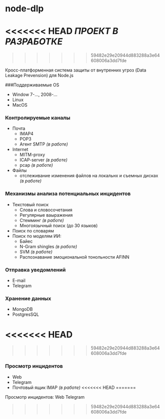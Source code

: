 # node-dlp
<<<<<<< HEAD
*ПРОЕКТ В РАЗРАБОТКЕ*
=======
>>>>>>> 59482e29e20944d883288a3e64608006a3dd7fde

Кросс-платформенная система защиты от внутренних угроз (Data Leakage Prevension) для Node.js

###Поддерживаемые OS
* Window 7-..., 2008-...
* Linux
* MacOS

### Контролируемые каналы
* Почта
	- IMAP4
	- POP3
	- Агент SMTP *(в работе)*
* Internet
	- MITM-proxy
	- ICAP-server *(в работе)*
	- pcap *(в работе)*
* Файлы
	- отслеживание изменения файлов на локальнх и съемных дисках *(в работе)*

### Механизмы анализа потенциальных инцидентов
* Текстовый	поиск
	- Слова и словосочетания
	- Регулярные ваыражения
	- Стемминг *(в работе)*
	- Многоязычный поиск (до 30 языков)
* Поиск по словарям
* Поиск по моделям ИИ:
	- Байес
	- N-Gram shingles *(в работе)*
	- SVM *(в работе)*
	- Распознавание эмоциональной тонольности AFINN

### Отправка уведомлений
* E-mail
* Telegram

### Хранение данных
* MongoDB
* PostgresSQL

<<<<<<< HEAD
=======

>>>>>>> 59482e29e20944d883288a3e64608006a3dd7fde
### Просмотр инцидентов
* Web
* Telegram
* Почтовый ящик IMAP *(в работе)*
<<<<<<< HEAD
=======

Просмотр инцидентов:
	Web
	Telegram
>>>>>>> 59482e29e20944d883288a3e64608006a3dd7fde




